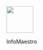 <img width="70px" src="![images](https://github.com/user-attachments/assets/55c2e7fa-287c-431d-be12-a1a74e4fa5e7)" />

InfoMaestro
